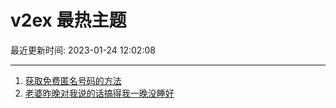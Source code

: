 # v2ex 最热主题

最近更新时间: 2023-01-24 12:02:08

--- 
1. [获取免费匿名号码的方法](https://www.v2ex.com/t/910395) 
2. [老婆昨晚对我说的话搞得我一晚没睡好](https://www.v2ex.com/t/910406) 
